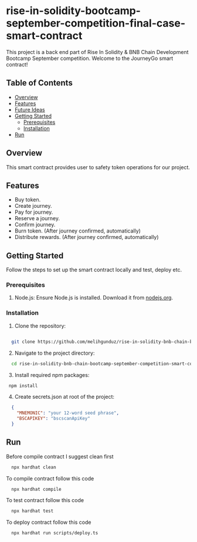 # rise-in-solidity-bootcamp-september-competition-final-case-smart-contract
This project is a back end part of Rise In Solidity & BNB Chain Development Bootcamp September competition.
Welcome to the JourneyGo smart contract!

## Table of Contents

- [Overview](#overview)
- [Features](#features)
- [Future Ideas](#future-ideas)
- [Getting Started](#getting-started)
  - [Prerequisites](#prerequisites)
  - [Installation](#installation)
- [Run](#run)


## Overview

This smart contract provides user to safety token operations for our project.

## Features

- Buy token.
- Create journey.
- Pay for journey.
- Reserve a journey.
- Confirm journey.
- Burn token. (After journey confirmed, automatically)
- Distribute rewards. (After journey confirmed, automatically)

## Getting Started

Follow the steps to set up the smart contract locally and test, deploy etc.

### Prerequisites

1. Node.js: Ensure Node.js is installed. Download it from [nodejs.org](https://nodejs.org/).

### Installation

1. Clone the repository:

```bash

  git clone https://github.com/melihgunduz/rise-in-solidity-bnb-chain-bootcamp-september-competition-smart-contract.git
```

2. Navigate to the project directory:

```bash
  cd rise-in-solidity-bnb-chain-bootcamp-september-competition-smart-contract
```

3. Install required npm packages:

```bash
 npm install
```
4. Create secrets.json at root of the project:
```json
  {
    "MNEMONIC": "your 12-word seed phrase",
    "BSCAPIKEY": "bscscanApiKey"
  }
```

## Run
Before compile contract I suggest clean first
```bash
  npx hardhat clean
```
To compile contract follow this code
```bash
  npx hardhat compile
```
To test contract follow this code
```bash
  npx hardhat test
```
To deploy contract follow this code
```bash
  npx hardhat run scripts/deploy.ts
```

